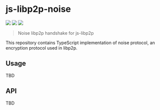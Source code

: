 # js-libp2p-noise

[![](https://img.shields.io/badge/project-libp2p-yellow.svg?style=flat-square)](https://libp2p.io/)
![](https://img.shields.io/github/issues-raw/nodefactoryio/js-libp2p-noise)
![](https://img.shields.io/github/license/nodefactoryio/js-libp2p-noise)

> Noise libp2p handshake for js-libp2p

This repository contains TypeScript implementation of noise protocol, an encryption protocol used in libp2p.

## Usage

TBD

## API

TBD
